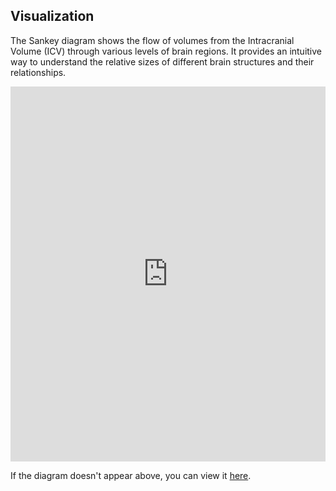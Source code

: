 ## Visualization

The Sankey diagram shows the flow of volumes from the Intracranial Volume (ICV) through various levels of brain regions. It provides an intuitive way to understand the relative sizes of different brain structures and their relationships.

<iframe src="https://github.com/Arkhound/SankeyImage/blob/main/sankey.html" width="100%" height="600" frameborder="0"></iframe>

If the diagram doesn't appear above, you can view it [here](https://github.com/Arkhound/SankeyImage/blob/main/sankey.html).